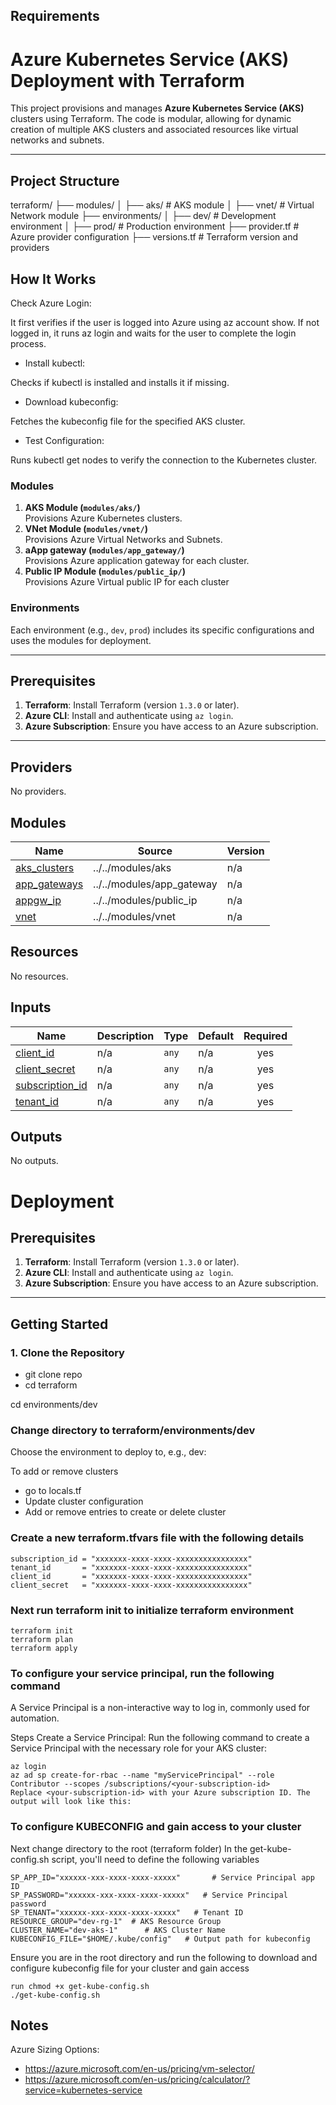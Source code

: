 ## Requirements
# **Azure Kubernetes Service (AKS) Deployment with Terraform**

This project provisions and manages **Azure Kubernetes Service (AKS)** clusters using Terraform. The code is modular, allowing for dynamic creation of multiple AKS clusters and associated resources like virtual networks and subnets.

---

## **Project Structure**

terraform/ ├── modules/ │ ├── aks/ # AKS module │ ├── vnet/ # Virtual Network module ├── environments/ │ ├── dev/ # Development environment │ ├── prod/ # Production environment ├── provider.tf # Azure provider configuration ├── versions.tf # Terraform version and providers

## How It Works
Check Azure Login:

It first verifies if the user is logged into Azure using az account show.
If not logged in, it runs az login and waits for the user to complete the login process.
- Install kubectl:

Checks if kubectl is installed and installs it if missing.
- Download kubeconfig:

Fetches the kubeconfig file for the specified AKS cluster.
- Test Configuration:

Runs kubectl get nodes to verify the connection to the Kubernetes cluster.

### **Modules**
1. **AKS Module (`modules/aks/`)**  
   Provisions Azure Kubernetes clusters.
2. **VNet Module (`modules/vnet/`)**  
   Provisions Azure Virtual Networks and Subnets.
3. **aApp gateway (`modules/app_gateway/`)**  
   Provisions Azure application gateway for each cluster.
4. **Public IP Module (`modules/public_ip/`)**  
   Provisions Azure Virtual public IP for each cluster

### **Environments**
Each environment (e.g., `dev`, `prod`) includes its specific configurations and uses the modules for deployment.

---

## **Prerequisites**
1. **Terraform**: Install Terraform (version `1.3.0` or later).
2. **Azure CLI**: Install and authenticate using `az login`.
3. **Azure Subscription**: Ensure you have access to an Azure subscription.

---
## Providers

No providers.

## Modules

| Name | Source | Version |
|------|--------|---------|
| <a name="module_aks_clusters"></a> [aks\_clusters](#module\_aks\_clusters) | ../../modules/aks | n/a |
| <a name="module_app_gateways"></a> [app\_gateways](#module\_app\_gateways) | ../../modules/app_gateway | n/a |
| <a name="module_appgw_ip"></a> [appgw\_ip](#module\_appgw\_ip) | ../../modules/public_ip | n/a |
| <a name="module_vnet"></a> [vnet](#module\_vnet) | ../../modules/vnet | n/a |

## Resources

No resources.

## Inputs

| Name | Description | Type | Default | Required |
|------|-------------|------|---------|:--------:|
| <a name="input_client_id"></a> [client\_id](#input\_client\_id) | n/a | `any` | n/a | yes |
| <a name="input_client_secret"></a> [client\_secret](#input\_client\_secret) | n/a | `any` | n/a | yes |
| <a name="input_subscription_id"></a> [subscription\_id](#input\_subscription\_id) | n/a | `any` | n/a | yes |
| <a name="input_tenant_id"></a> [tenant\_id](#input\_tenant\_id) | n/a | `any` | n/a | yes |

## Outputs

No outputs.


# Deployment

## **Prerequisites**
1. **Terraform**: Install Terraform (version `1.3.0` or later).
2. **Azure CLI**: Install and authenticate using `az login`.
3. **Azure Subscription**: Ensure you have access to an Azure subscription.

---

## **Getting Started**

### 1. **Clone the Repository**

- git clone repo
- cd terraform

cd environments/dev

### Change directory to terraform/environments/dev
Choose the environment to deploy to, e.g., dev:

To add or remove clusters
- go to locals.tf
- Update cluster configuration
- Add or remove entries to create or delete cluster

### Create a new terraform.tfvars file with the following details
```
subscription_id = "xxxxxxx-xxxx-xxxx-xxxxxxxxxxxxxxxx"
tenant_id       = "xxxxxxx-xxxx-xxxx-xxxxxxxxxxxxxxxx"
client_id       = "xxxxxxx-xxxx-xxxx-xxxxxxxxxxxxxxxx"
client_secret   = "xxxxxxx-xxxx-xxxx-xxxxxxxxxxxxxxxx"
```

### Next run terraform init to initialize terraform environment
```
terraform init
terraform plan
terraform apply
```

### To configure your service principal, run the following command
A Service Principal is a non-interactive way to log in, commonly used for automation.


Steps
Create a Service Principal: Run the following command to create a Service Principal with the necessary role for your AKS cluster:

```
az login
az ad sp create-for-rbac --name "myServicePrincipal" --role Contributor --scopes /subscriptions/<your-subscription-id>
Replace <your-subscription-id> with your Azure subscription ID. The output will look like this:
```
### To configure KUBECONFIG and gain access to your cluster
Next change directory to the root (terraform folder)
In the get-kube-config.sh script, you'll need to define the following variables
```
SP_APP_ID="xxxxxx-xxx-xxxx-xxxx-xxxxx"       # Service Principal app ID
SP_PASSWORD="xxxxxx-xxx-xxxx-xxxx-xxxxx"   # Service Principal password
SP_TENANT="xxxxxx-xxx-xxxx-xxxx-xxxxx"   # Tenant ID
RESOURCE_GROUP="dev-rg-1"  # AKS Resource Group
CLUSTER_NAME="dev-aks-1"      # AKS Cluster Name
KUBECONFIG_FILE="$HOME/.kube/config"   # Output path for kubeconfig
```

Ensure you are in the root directory  and run the following to download and configure kubeconfig file for your cluster and gain access
```
run chmod +x get-kube-config.sh
./get-kube-config.sh
```

## Notes
Azure Sizing Options:
- https://azure.microsoft.com/en-us/pricing/vm-selector/
- https://azure.microsoft.com/en-us/pricing/calculator/?service=kubernetes-service